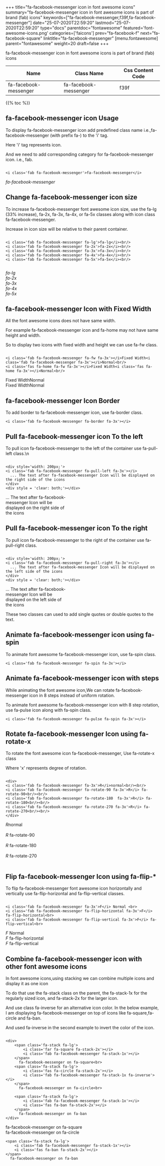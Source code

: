 +++
title="fa-facebook-messenger icon in font awesome icons"
summary="fa-facebook-messenger icon in font awesome icons is part of brand (fab) icons"
keywords=["fa-facebook-messenger,f39f,fa-facebook-messenger"]
date="25-07-2020T22:59:20"
lastmod="25-07-2020T22:59:20"
type="docs"
parentdoc="fontawesome"
featured='font-awesome-icons.png'
categories=['faicons']
prev="fa-facebook-f"
next="fa-facebook-square"
linktitle="fa-facebook-messenger"
[menu.fontawesome]
parent="fontawesome"
weight=20
draft=false
+++


fa-facebook-messenger icon in font awesome icons is part of brand (fab) icons

<div class='table-responsive'><table class='table'><thead><tr><th>Name</th><th>Class Name</th><th>Css Content Code</th></tr></thead><tbody><tr><td>fa-facebook-messenger</td><td>fa-facebook-messenger</td><td>f39f</td></tr></tbody></table></div>


{{% toc %}}


## fa-facebook-messenger icon Usage

To display fa-facebook-messenger icon add predefined class name i.e.,fa-facebook-messenger (with prefix fa-) to the 'i' tag.

Here 'i' tag represents icon.

And we need to add corresponding category for fa-facebook-messenger icon. i.e., fab.


```

<i class='fab fa-facebook-messenger'>fa-facebook-messenger</i>
```

<i class='fab fa-facebook-messenger'>fa-facebook-messenger</i>




## Change fa-facebook-messenger icon size
To increase fa-facebook-messenger font awesome icon size, use the fa-lg (33% increase), fa-2x, fa-3x, fa-4x, or fa-5x classes along with icon class fa-facebook-messenger.

Increase in icon size will be relative to their parent container. 

```

<i class='fab fa-facebook-messenger fa-lg'>fa-lg</i><br/>
<i class='fab fa-facebook-messenger fa-2x'>fa-2x</i><br/>
<i class='fab fa-facebook-messenger fa-3x'>fa-3x</i><br/>
<i class='fab fa-facebook-messenger fa-4x'>fa-4x</i><br/>
<i class='fab fa-facebook-messenger fa-5x'>fa-5x</i><br/>
            
```

<i class='fab fa-facebook-messenger fa-lg'>fa-lg</i><br/>
<i class='fab fa-facebook-messenger fa-2x'>fa-2x</i><br/>
<i class='fab fa-facebook-messenger fa-3x'>fa-3x</i><br/>
<i class='fab fa-facebook-messenger fa-4x'>fa-4x</i><br/>
<i class='fab fa-facebook-messenger fa-5x'>fa-5x</i><br/>
            



## fa-facebook-messenger Icon with Fixed Width 

All the font awesome icons does not have same width.

For example fa-facebook-messenger icon and fa-home may not have same height and width.

So to display two icons with fixed width and height we can use fa-fw class.


```

<i class='fab fa-facebook-messenger fa-fw fa-3x'></i>Fixed Width<i class='fab fa-facebook-messenger fa-3x'></i>Normal<br/>
<i class='fas fa-home fa-fw fa-3x'></i>Fixed Width<i class='fas fa-home fa-3x'></i>Normal<br/>
```

<i class='fab fa-facebook-messenger fa-fw fa-3x'></i>Fixed Width<i class='fab fa-facebook-messenger fa-3x'></i>Normal<br/>
<i class='fas fa-home fa-fw fa-3x'></i>Fixed Width<i class='fas fa-home fa-3x'></i>Normal<br/>



## fa-facebook-messenger Icon Border 

To add border to fa-facebook-messenger icon, use fa-border class.


```
<i class='fab fa-facebook-messenger fa-border fa-3x'></i>

```
<i class='fab fa-facebook-messenger fa-border fa-3x'></i>





## Pull fa-facebook-messenger icon To the left

To pull icon fa-facebook-messenger to the left of the container use fa-pull-left class.\n

```

<div style='width: 200px;'>
<i class='fab fa-facebook-messenger fa-pull-left fa-3x'></i>
  ... The text after fa-facebook-messenger Icon will be displayed on the right side of the icons
</div>
<div style = 'clear: both;'></div>
```

<div style='width: 200px;'>
<i class='fab fa-facebook-messenger fa-pull-left fa-3x'></i>
  ... The text after fa-facebook-messenger Icon will be displayed on the right side of the icons
</div>
<div style = 'clear: both;'></div>




## Pull fa-facebook-messenger icon To the right
To pull icon fa-facebook-messenger to the right of the container use fa-pull-right class.

```

<div style='width: 200px;'>
<i class='fab fa-facebook-messenger fa-pull-right fa-3x'></i>
  ... The text after fa-facebook-messenger Icon will be displayed on the left side of the icons
</div>
<div style = 'clear: both;'></div>
```

<div style='width: 200px;'>
<i class='fab fa-facebook-messenger fa-pull-right fa-3x'></i>
  ... The text after fa-facebook-messenger Icon will be displayed on the left side of the icons
</div>
<div style = 'clear: both;'></div>

These two classes can used to add single quotes or double quotes to the text.


## Animate fa-facebook-messenger icon using fa-spin
To animate font awesome fa-facebook-messenger icon, use fa-spin class.

```
<i class='fab fa-facebook-messenger fa-spin fa-3x'></i>
```
<i class='fab fa-facebook-messenger fa-spin fa-3x'></i>




## Animate fa-facebook-messenger icon with steps
While animating the font awesome icon,We can rotate fa-facebook-messenger icon in 8 steps instead of uniform rotation.

To animate font awesome fa-facebook-messenger icon with 8 step rotation, use fa-pulse icon along with fa-spin class.


```
<i class='fab fa-facebook-messenger fa-pulse fa-spin fa-3x'></i>

```
<i class='fab fa-facebook-messenger fa-pulse fa-spin fa-3x'></i>





## Rotate fa-facebook-messenger Icon using fa-rotate-x
To rotate the font awesome icon fa-facebook-messenger, Use fa-rotate-x class

Where 'x' represents degree of rotation.


```

<div>
<i class='fab fa-facebook-messenger fa-3x'>R</i>normal<br/><br/>
<i class='fab fa-facebook-messenger fa-rotate-90 fa-3x'>R</i> fa-rotate-90<br/><br/> 
<i class='fab fa-facebook-messenger fa-rotate-180  fa-3x'>R</i> fa-rotate-180<br/><br/> 
<i class='fab fa-facebook-messenger fa-rotate-270 fa-3x'>R</i> fa-rotate-270<br/><br/>
</div>
```

<div>
<i class='fab fa-facebook-messenger fa-3x'>R</i>normal<br/><br/>
<i class='fab fa-facebook-messenger fa-rotate-90 fa-3x'>R</i> fa-rotate-90<br/><br/> 
<i class='fab fa-facebook-messenger fa-rotate-180  fa-3x'>R</i> fa-rotate-180<br/><br/> 
<i class='fab fa-facebook-messenger fa-rotate-270 fa-3x'>R</i> fa-rotate-270<br/><br/>
</div>




## Flip fa-facebook-messenger Icon using fa-flip-*
To flip fa-facebook-messenger font awesome icon horizontally and vertically use fa-flip-horizontal and fa-flip-vertical classes. 

```

<i class='fab fa-facebook-messenger fa-3x'>F</i> Normal <br>
<i class='fab fa-facebook-messenger fa-flip-horizontal fa-3x'>F</i> fa-flip-horizontal<br>
<i class='fab fa-facebook-messenger fa-flip-vertical fa-3x'>F</i> fa-flip-vertical<br>
```

<i class='fab fa-facebook-messenger fa-3x'>F</i> Normal <br>
<i class='fab fa-facebook-messenger fa-flip-horizontal fa-3x'>F</i> fa-flip-horizontal<br>
<i class='fab fa-facebook-messenger fa-flip-vertical fa-3x'>F</i> fa-flip-vertical<br>




## Combine fa-facebook-messenger icon with other font awesome icons
In font awesome icons,using stacking we can combine multiple icons and display it as one icon 

To do that use the fa-stack class on the parent, the fa-stack-1x for the regularly sized icon, and fa-stack-2x for the larger icon.

And use class fa-inverse for an alternative icon color. 
In the below example, I am displaying fa-facebook-messenger on top of icons like fa-square,fa-circle and fa-ban.

And used fa-inverse in the second example to invert the color of the icon.

```

<div>
    <span class='fa-stack fa-lg'>
        <i class='far fa-square fa-stack-2x'></i>
        <i class='fab fa-facebook-messenger fa-stack-1x'></i>
    </span>
      fa-facebook-messenger on fa-square<br>
    <span class='fa-stack fa-lg'>
        <i class='fas fa-circle fa-stack-2x'></i>
        <i class='fab fa-facebook-messenger fa-stack-1x fa-inverse'></i>
    </span>
      fa-facebook-messenger on fa-circle<br>

    <span class='fa-stack fa-lg'>
        <i class='fab fa-facebook-messenger fa-stack-1x'></i>
        <i class='fas fa-ban fa-stack-2x'></i>
    </span>
      fa-facebook-messenger on fa-ban
</div>
```

<div>
    <span class='fa-stack fa-lg'>
        <i class='far fa-square fa-stack-2x'></i>
        <i class='fab fa-facebook-messenger fa-stack-1x'></i>
    </span>
      fa-facebook-messenger on fa-square<br>
    <span class='fa-stack fa-lg'>
        <i class='fas fa-circle fa-stack-2x'></i>
        <i class='fab fa-facebook-messenger fa-stack-1x fa-inverse'></i>
    </span>
      fa-facebook-messenger on fa-circle<br>

    <span class='fa-stack fa-lg'>
        <i class='fab fa-facebook-messenger fa-stack-1x'></i>
        <i class='fas fa-ban fa-stack-2x'></i>
    </span>
      fa-facebook-messenger on fa-ban
</div>






